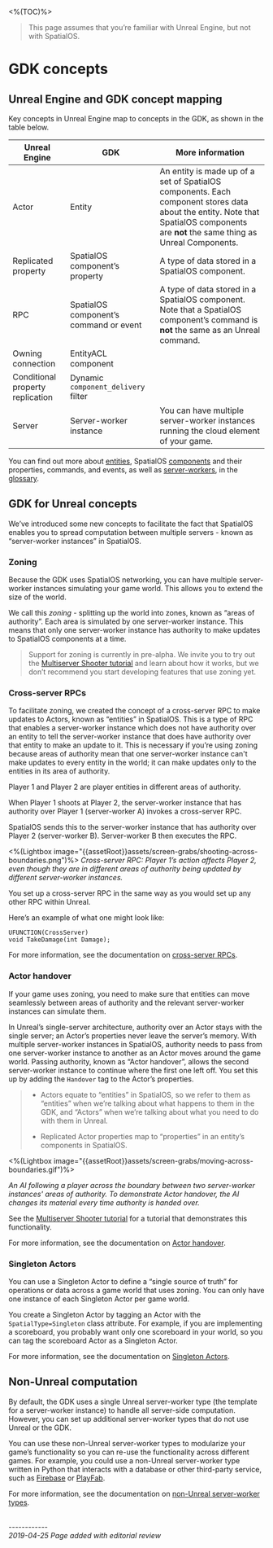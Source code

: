 <%(TOC)%>

> This page assumes that you’re familiar with Unreal Engine, but not with SpatialOS.

# GDK concepts

## Unreal Engine and GDK concept mapping
Key concepts in Unreal Engine map to concepts in the GDK, as shown in the table below.

| Unreal Engine | GDK | More information |
| --- | --- | --- |
| Actor | Entity | An entity is made up of a set of SpatialOS components. Each component stores data about the entity. Note that SpatialOS components are **not** the same thing as Unreal Components. |
| Replicated property | SpatialOS component’s property | A type of data stored in a SpatialOS component.|
| RPC | SpatialOS component’s command or event | A type of data stored in a SpatialOS component. Note that a SpatialOS component’s command is **not** the same as an Unreal command. |
| Owning connection | EntityACL component | |
| Conditional property replication | Dynamic `component_delivery` filter | |
| Server | Server-worker instance | You can have multiple server-worker instances running the cloud element of your game. |

You can find out more about [entities]({{urlRoot}}/content/glossary#entity), SpatialOS [components]({{urlRoot}}/content/glossary#spatialos-component) and their properties, commands, and events, as well as [server-workers]({{urlRoot}}/content/glossary#worker), in the [glossary]({{urlRoot}}/content/glossary).

## GDK for Unreal concepts
We’ve introduced some new concepts to facilitate the fact that SpatialOS enables you to spread computation between multiple servers - known as “server-worker instances” in SpatialOS.

### Zoning
Because the GDK uses SpatialOS networking, you can have multiple server-worker instances simulating your game world. This allows you to extend the size of the world.

We call this _zoning_ - splitting up the world into zones, known as “areas of authority”. Each area is simulated by one server-worker instance. This means that only one server-worker instance has authority to make updates to SpatialOS components at a time.

> Support for zoning is currently in pre-alpha. We invite you to try out the [Multiserver Shooter tutorial]({{urlRoot}}/content/tutorials/multiserver-shooter/tutorial-multiserver-intro) and learn about how it works, but we don’t recommend you start developing features that use zoning yet.

### Cross-server RPCs
To facilitate zoning, we created the concept of a cross-server RPC to make updates to Actors, known as “entities” in SpatialOS. This is a type of RPC that enables a server-worker instance  which does not have authority over an entity to tell the server-worker instance that does have authority over that entity to make an update to it. This is necessary if you’re using zoning because areas of authority mean that one server-worker instance can't make updates to every entity in the world; it can make updates only to the entities in its area of authority.

Player 1 and Player 2 are player entities in different areas of authority.

When Player 1 shoots at Player 2, the server-worker instance that has authority over Player 1 (server-worker A) invokes a cross-server RPC.

SpatialOS sends this to the server-worker instance that has authority over Player 2 (server-worker B). Server-worker B then executes the RPC.

<%(Lightbox image="{{assetRoot}}assets/screen-grabs/shooting-across-boundaries.png")%>
_Cross-server RPC: Player 1’s action affects Player 2, even though they are in different areas of authority being updated by different server-worker instances._ 

You set up a cross-server RPC in the same way as you would set up any other RPC within Unreal.

Here’s an example of what one might look like:

```
UFUNCTION(CrossServer)
void TakeDamage(int Damage);
```

For more information, see the documentation on [cross-server RPCs]({{urlRoot}}/content/cross-server-rpcs).

### Actor handover
If your game uses zoning, you need to make sure that entities can move seamlessly between areas of authority and the relevant server-worker instances can simulate them. 

In Unreal’s single-server architecture, authority over an Actor stays with the single server; an Actor’s properties never leave the server’s memory. With multiple server-worker instances in SpatialOS, authority needs to pass from one server-worker instance to another as an Actor moves around the game world. Passing authority, known as “Actor handover”, allows the second server-worker instance to continue where the first one left off. You set this up by adding the `Handover` tag to the Actor’s properties. 

> * Actors equate to “entities” in SpatialOS, so we refer to them as “entities” when we’re talking about what happens to them in the GDK, and “Actors” when we’re talking about what you need to do with them in Unreal. 
> 
> * Replicated Actor properties map to “properties” in an entity’s components in SpatialOS.

<%(Lightbox image="{{assetRoot}}assets/screen-grabs/moving-across-boundaries.gif")%>


 _An AI following a player across the boundary between two server-worker instances' areas of authority. To demonstrate Actor handover, the AI changes its material every time authority is handed over._

See the [Multiserver Shooter tutorial]({{urlRoot}}/content/tutorials/multiserver-shooter/tutorial-multiserver-intro) for a tutorial that demonstrates this functionality.

For more information, see the documentation on [Actor handover]({{urlRoot}}/content/actor-handover).

### Singleton Actors
You can use a Singleton Actor to define a “single source of truth” for operations or data across a game world that uses zoning. You can only have one instance of each Singleton Actor per game world.

You create a Singleton Actor by tagging an Actor with the `SpatialType=Singleton` class attribute. For example, if you are implementing a scoreboard, you probably want only one scoreboard in your world, so you can tag the scoreboard Actor as a Singleton Actor.

For more information, see the documentation on [Singleton Actors]({{urlRoot}}/content/singleton-actors).

## Non-Unreal computation
By default, the GDK uses a single Unreal server-worker type (the template for a server-worker instance) to handle all server-side computation. However, you can set up additional server-worker types that do not use Unreal or the GDK. 

You can use these non-Unreal server-worker types to modularize your game’s functionality so you can re-use the functionality across different games. For example, you could use a non-Unreal server-worker type written in Python that interacts with a database or other third-party service, such as [Firebase](https://firebase.google.com/) or [PlayFab](https://playfab.com/).

For more information, see the documentation on [non-Unreal server-worker types]({{urlRoot}}/content/non-unreal-server-worker-types).



<br/>------------<br/>
_2019-04-25 Page added with editorial review_
